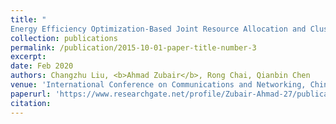 ```yaml
---
title: "
Energy Efficiency Optimization-Based Joint Resource Allocation and Clustering Algorithm for M2M Communication Networks"
collection: publications
permalink: /publication/2015-10-01-paper-title-number-3
excerpt: 
date: Feb 2020
authors: Changzhu Liu, <b>Ahmad Zubair</b>, Rong Chai, Qianbin Chen 
venue: 'International Conference on Communications and Networking, ChinaCom China'
paperurl: 'https://www.researchgate.net/profile/Zubair-Ahmad-27/publication/339527216_Energy_Efficiency_Optimization-Based_Joint_Resource_Allocation_and_Clustering_Algorithm_for_M2M_Communication_Networks_Workshop/links/627a6589b1ad9f66c8b1b44f/Energy-Efficiency-Optimization-Based-Joint-Resource-Allocation-and-Clustering-Algorithm-for-M2M-Communication-Networks-Workshop.pdf'
citation: 
---
```

